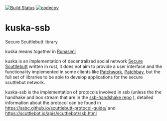[![Build Status](https://github.com/kuska-ssb/kuska-ssb/workflows/Rust/badge.svg)](https://github.com/kuska-ssb/kuska-ssb/actions?query=workflow%3ARust) 
[![codecov](https://codecov.io/gh/Kuska-ssb/kuska-ssb/branch/master/graph/badge.svg)](https://codecov.io/gh/Kuska-ssb/kuska-ssb)

# kuska-ssb
Secure Scuttlebutt library

kuska means _together_ in [Runasimi](https://en.wikipedia.org/wiki/Quechuan_languages)

kuska is an implementation of decentralized social network [Secure Scuttlebutt](https://scuttlebutt.nz/) written in rust, it does not aim to provide a user interface and the functionality implemented in some clients like [Patchwork](https://github.com/ssbc/patchwork), [Patchbay](https://github.com/ssbc/patchbay), but the full set of libraries to be able to develop applications for the secure scuttlebut network.

kuska-ssb is the implementation of protocols involved in ssb (unless the the handhake and box stream that are in the [ssb-handshake repo](https://github.com/Kuska-ssb/kuska-handshake) ), detailed information about the protocol can be found in https://ssbc.github.io/scuttlebutt-protocol-guide/ and https://scuttlebot.io/apis/scuttlebot/ssb.html
